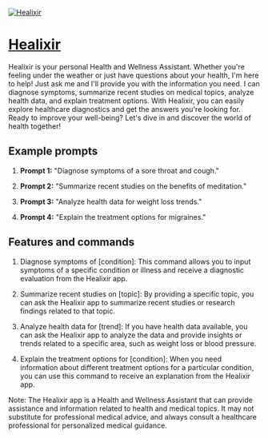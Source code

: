 [![Healixir](https://files.oaiusercontent.com/file-XBj0Nv1HrTFmFvbAGoP1So8r?se=2123-10-16T19%3A38%3A24Z&sp=r&sv=2021-08-06&sr=b&rscc=max-age%3D31536000%2C%20immutable&rscd=attachment%3B%20filename%3D05b90b94-d6c9-446c-8ded-905ab36e9cc9.png&sig=Xuhm6MQiUsNZXkgfedWZHxIfoDKFOIPhEwvsSWeWiSQ%3D)](https://chat.openai.com/g/g-XL1FhFLYe-healixir)

# [Healixir](https://chat.openai.com/g/g-XL1FhFLYe-healixir)

Healixir is your personal Health and Wellness Assistant. Whether you're feeling under the weather or just have questions about your health, I'm here to help! Just ask me and I'll provide you with the information you need. I can diagnose symptoms, summarize recent studies on medical topics, analyze health data, and explain treatment options. With Healixir, you can easily explore healthcare diagnostics and get the answers you're looking for. Ready to improve your well-being? Let's dive in and discover the world of health together!

## Example prompts

1. **Prompt 1:** "Diagnose symptoms of a sore throat and cough."

2. **Prompt 2:** "Summarize recent studies on the benefits of meditation."

3. **Prompt 3:** "Analyze health data for weight loss trends."

4. **Prompt 4:** "Explain the treatment options for migraines."

## Features and commands

1. Diagnose symptoms of [condition]: This command allows you to input symptoms of a specific condition or illness and receive a diagnostic evaluation from the Healixir app.

2. Summarize recent studies on [topic]: By providing a specific topic, you can ask the Healixir app to summarize recent studies or research findings related to that topic.

3. Analyze health data for [trend]: If you have health data available, you can ask the Healixir app to analyze the data and provide insights or trends related to a specific area, such as weight loss or blood pressure.

4. Explain the treatment options for [condition]: When you need information about different treatment options for a particular condition, you can use this command to receive an explanation from the Healixir app.

Note: The Healixir app is a Health and Wellness Assistant that can provide assistance and information related to health and medical topics. It may not substitute for professional medical advice, and always consult a healthcare professional for personalized medical guidance.